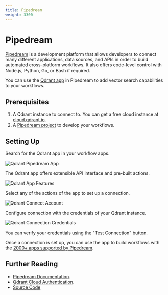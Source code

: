 ```yaml
---
title: Pipedream
weight: 3300
---
```


# Pipedream

[Pipedream](https://pipedream.com/) is a development platform that allows developers to connect many different applications, data sources, and APIs in order to build automated cross-platform workflows. It also offers code-level control with Node.js, Python, Go, or Bash if required.

You can use the [Qdrant app](https://pipedream.com/apps/qdrant) in Pipedream to add vector search capabilities to your workflows.

## Prerequisites

1. A Qdrant instance to connect to. You can get a free cloud instance at [cloud.qdrant.io](https://cloud.qdrant.io/).
2. A [Pipedream project](https://pipedream.com/) to develop your workflows.

## Setting Up

Search for the Qdrant app in your workflow apps.

![Qdrant Pipedream App](/documentation/frameworks/pipedream/qdrant-app.png)

The Qdrant app offers extensible API interface and pre-built actions.

![Qdrant App Features](/documentation/frameworks/pipedream/app-features.png)

Select any of the actions of the app to set up a connection.

![Qdrant Connect Account](/documentation/frameworks/pipedream/app-upsert-action.png)

Configure connection with the credentials of your Qdrant instance.

![Qdrant Connection Credentials](/documentation/frameworks/pipedream/app-connection.png)

You can verify your credentials using the "Test Connection" button.

Once a connection is set up, you can use the app to build workflows with the [2000+ apps supported by Pipedream](https://pipedream.com/apps/).

## Further Reading

- [Pipedream Documentation](https://pipedream.com/docs).
- [Qdrant Cloud Authentication](/documentation/cloud/authentication/).
- [Source Code](https://github.com/PipedreamHQ/pipedream/tree/master/components/qdrant)
